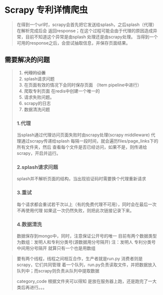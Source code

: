# Scrapy 专利详情爬虫
>在得到一个url时，scrapy会首先把它发送给splash，之后splash（代理）在解析完成后会
>返回response；在这个过程可能会由于代理的原因造成异常，目前不知道这个异常是由splash
>处理还是由scrapy处理。
>当得到一个可用的response之后，会尝试抽取信息，并保存页面结果。
## 需要解决的问题
> 1. ~~代理的设置~~
> 3. splash请求问题
> 4. 在页面有效的情况下会同时保存页面 （Item pipeline中进行）
> 5. 爬取专利页面 在redis中创建一个唯一的
> 6. 请求失败问题。
> 7. scrapy的日志
> 8. 数据清洗问题
>### 1.代理
>当splash通过代理访问页面失败时由scrapy处理(scrapy middleware) 代理通过scrapy传递给splash
>每隔一段时间，就会遍历files/page_links下的所有文件夹，然后
>查看每个文件是否已经访问，如果不是，则传递给scrapy，开启并运行。
>### 2.splash请求问题
>splash并不解析页面的结构，当出现验证码时需要换个代理重新请求
>### 3.重试
> 每个请求都会重试若干次以上（有的免费代理不可用），同时会在最后一次不再使用代理
>如果这一次仍然失败，则把此次链接记录下来。
>### 4.数据清洗
>数据保存到mongo中，同时，注意保证公开号的唯一
>目前有两个数据类型为数组：发明人和专利分类号(源数据用分号隔开)
>注：发明人 专利分类号 中间用分号隔开 就算只有一个也是用数组

>
>要有两个线程，线程之间相互合作，生产者就是run.py 消费者则是scrapy，它们共同管理
>着一个队列，run.py负责读取文件，并把数据放入队列中；而scrapy则负责从队列中提取数据
>
>category_code 根据文件夹可以得知
>是放在服务器上跑，还是跑完了一大类后再进行。。。
